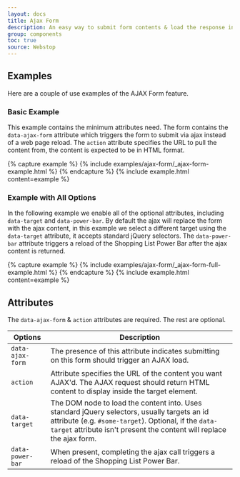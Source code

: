 ```yaml
---
layout: docs
title: Ajax Form
description: An easy way to submit form contents & load the response into a section of the page.
group: components
toc: true
source: Webstop
---
```


## Examples

Here are a couple of use examples of the AJAX Form feature.

### Basic Example

This example contains the minimum attributes need. The form contains the `data-ajax-form` attribute 
which triggers the form to submit via ajax instead of a web page reload. The `action` attribute 
specifies the URL to pull the content from, the content is expected to be in HTML format. 

{% capture example %}
{% include examples/ajax-form/_ajax-form-example.html %}
{% endcapture %}
{% include example.html content=example %}

### Example with All Options

In the following example we enable all of the optional attributes, including `data-target` and 
`data-power-bar`. By default the ajax will replace the form with the ajax content, in this example 
we select a different target using the `data-target` attribute, it accepts standard jQuery selectors. 
The `data-power-bar` attribute triggers a reload of the Shopping List Power Bar after the ajax content 
is returned.

{% capture example %}
{% include examples/ajax-form/_ajax-form-full-example.html %}
{% endcapture %}
{% include example.html content=example %}

## Attributes

The `data-ajax-form` & `action` attributes are required. The rest are optional.

<table class="table table-bordered table-striped">
  <thead>
    <tr>
      <th>Options</th>
      <th>Description</th>
    </tr>
  </thead>
  <tbody>
    <tr>
      <td><code class="text-nowrap">data-ajax-form</code></td>
      <td>The presence of this attribute indicates submitting on this form should trigger an AJAX load.</td>
    </tr>
    <tr>
      <td><code class="text-nowrap">action</code></td>
      <td>
        Attribute specifies the URL of the content you want AJAX'd. The AJAX request should return 
        HTML content to display inside the target element. 
      </td>
    </tr>
    <tr>
      <td><code class="text-nowrap">data-target</code></td>
      <td>
        The DOM node to load the content into. Uses standard jQuery selectors, usually targets an id attribute 
        (e.g. <code class="text-nowrap">#some-target</code>). Optional, if the <code class="text-nowrap">data-target</code> attribute isn't 
        present the content will replace the ajax form.
      </td>
    </tr>
    <tr>
      <td><code class="text-nowrap">data-power-bar</code></td>
      <td>
        When present, completing the ajax call triggers a reload of the Shopping List Power Bar.
      </td>
    </tr>
  </tbody>
</table>
